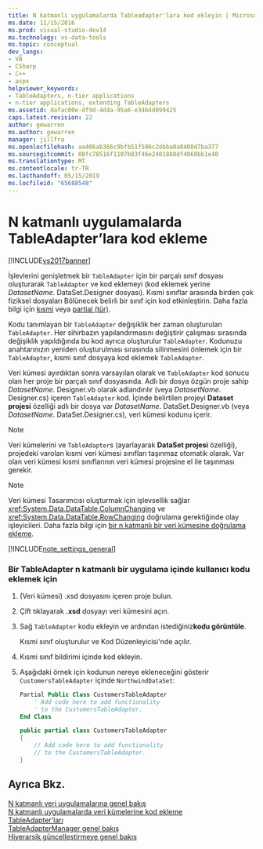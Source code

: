 ```yaml
---
title: N katmanlı uygulamalarda Tableadapter'lara kod ekleyin | Microsoft Docs
ms.date: 11/15/2016
ms.prod: visual-studio-dev14
ms.technology: vs-data-tools
ms.topic: conceptual
dev_langs:
- VB
- CSharp
- C++
- aspx
helpviewer_keywords:
- TableAdapters, n-tier applications
- n-tier applications, extending TableAdapters
ms.assetid: dafac00e-df9d-4d4a-95a6-e34b4d099425
caps.latest.revision: 22
author: gewarren
ms.author: gewarren
manager: jillfra
ms.openlocfilehash: aa406ab366c9bfb51f506c2dbba0a8408d7ba377
ms.sourcegitcommit: 08fc78516f1107b83f46e2401888df4868bb1e40
ms.translationtype: MT
ms.contentlocale: tr-TR
ms.lasthandoff: 05/15/2019
ms.locfileid: "65688548"
---
```

# <a name="add-code-to-tableadapters-in-n-tier-applications"></a>N katmanlı uygulamalarda TableAdapter’lara kod ekleme
[!INCLUDE[vs2017banner](../includes/vs2017banner.md)]

İşlevlerini genişletmek bir `TableAdapter` için bir parçalı sınıf dosyası oluşturarak `TableAdapter` ve kod eklemeyi (kod eklemek yerine *DatasetName*. DataSet.Designer dosyası). Kısmi sınıflar arasında birden çok fiziksel dosyaları Bölünecek belirli bir sınıf için kod etkinleştirin. Daha fazla bilgi için [kısmi](https://msdn.microsoft.com/library/7adaef80-f435-46e1-970a-269fff63b448) veya [partial (tür)](https://msdn.microsoft.com/library/27320743-a22e-4c7b-b0b3-53afe3607334).  
  
 Kodu tanımlayan bir `TableAdapter` değişiklik her zaman oluşturulan `TableAdapter`. Her sihirbazın yapılandırmasını değiştirir çalışması sırasında değişiklik yapıldığında bu kod ayrıca oluşturulur `TableAdapter`. Kodunuzu anahtarınızın yeniden oluşturulması sırasında silinmesini önlemek için bir `TableAdapter`, kısmi sınıf dosyaya kod eklemek `TableAdapter`.  
  
 Veri kümesi ayırdıktan sonra varsayılan olarak ve `TableAdapter` kod sonucu olan her proje bir parçalı sınıf dosyasında. Adlı bir dosya özgün proje sahip *DatasetName*. Designer.vb olarak adlandırılır (veya *DatasetName*. Designer.cs) içeren `TableAdapter` kod. İçinde belirtilen projeyi **Dataset projesi** özelliği adlı bir dosya var *DatasetName*. DataSet.Designer.vb (veya *DatasetName*. DataSet.Designer.cs), veri kümesi kodunu içerir.  
  
> [!NOTE]
> Veri kümelerini ve `TableAdapter`s (ayarlayarak **DataSet projesi** özelliği), projedeki varolan kısmi veri kümesi sınıfları taşınmaz otomatik olarak. Var olan veri kümesi kısmi sınıflarının veri kümesi projesine el ile taşınması gerekir.  
  
> [!NOTE]
> Veri kümesi Tasarımcısı oluşturmak için işlevsellik sağlar <xref:System.Data.DataTable.ColumnChanging> ve <xref:System.Data.DataTable.RowChanging> doğrulama gerektiğinde olay işleyicileri. Daha fazla bilgi için [bir n katmanlı bir veri kümesine doğrulama ekleme](../data-tools/add-validation-to-an-n-tier-dataset.md).  
  
 [!INCLUDE[note_settings_general](../includes/note-settings-general-md.md)]  
  
### <a name="to-add-user-code-to-a-tableadapter-in-an-n-tier-application"></a>Bir TableAdapter n katmanlı bir uygulama içinde kullanıcı kodu eklemek için  
  
1. (Veri kümesi) .xsd dosyasını içeren proje bulun.  
  
2. Çift tıklayarak **.xsd** dosyayı veri kümesini açın.  
  
3. Sağ `TableAdapter` kodu ekleyin ve ardından istediğiniz**kodu görüntüle**.  
  
     Kısmi sınıf oluşturulur ve Kod Düzenleyicisi'nde açılır.  
  
4. Kısmi sınıf bildirimi içinde kod ekleyin.  
  
5. Aşağıdaki örnek için kodunun nereye ekleneceğini gösterir `CustomersTableAdapter` içinde `NorthwindDataSet`:  
  
    ```vb  
    Partial Public Class CustomersTableAdapter  
        ' Add code here to add functionality   
        ' to the CustomersTableAdapter.  
    End Class  
    ```  
  
    ```csharp  
    public partial class CustomersTableAdapter  
    {  
        // Add code here to add functionality  
        // to the CustomersTableAdapter.  
    }  
    ```  
  
## <a name="see-also"></a>Ayrıca Bkz.  
 [N katmanlı veri uygulamalarına genel bakış](../data-tools/n-tier-data-applications-overview.md)   
 [N katmanlı uygulamalarda veri kümelerine kod ekleme](../data-tools/add-code-to-datasets-in-n-tier-applications.md)   
 [TableAdapter'ları](https://msdn.microsoft.com/library/09416de9-134c-4dc7-8262-6c8d81e3f364)   
 [TableAdapterManager genel bakış](https://msdn.microsoft.com/library/33076d42-6b41-491a-ac11-6c6339aea650)   
 [Hiyerarşik güncelleştirmeye genel bakış](https://msdn.microsoft.com/library/c4f8e8b9-e4a5-4a02-8462-d03d1e8222d6)